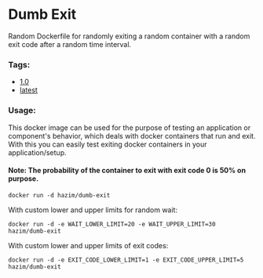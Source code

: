 # Dumb Exit

Random Dockerfile for randomly exiting a random container with a random exit code after a random time interval.

### Tags:

* [1.0](1.0)
* [latest](1.0)

### Usage:

This docker image can be used for the purpose of testing an application or component's behavior, which deals with docker containers that run and exit.
With this you can easily test exiting docker containers in your application/setup.

#### Note: The probability of the container to exit with exit code 0 is 50% on purpose.


```
docker run -d hazim/dumb-exit
```

With custom lower and upper limits for random wait:
```
docker run -d -e WAIT_LOWER_LIMIT=20 -e WAIT_UPPER_LIMIT=30 hazim/dumb-exit
```

With custom lower and upper limits of exit codes:
```
docker run -d -e EXIT_CODE_LOWER_LIMIT=1 -e EXIT_CODE_UPPER_LIMIT=5 hazim/dumb-exit
```
